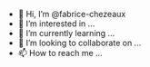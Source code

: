 - 👋 Hi, I’m @fabrice-chezeaux
- 👀 I’m interested in ...
- 🌱 I’m currently learning ...
- 💞️ I’m looking to collaborate on ...
- 📫 How to reach me ...

<!---
fabrice-chezeaux/fabrice-chezeaux is a ✨ special ✨ repository because its `README.md` (this file) appears on your GitHub profile.
You can click the Preview link to take a look at your changes.
--->
